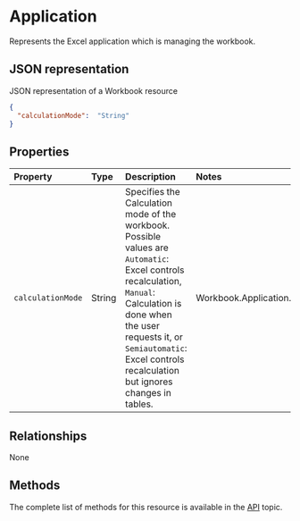 # Application

Represents the Excel application which is managing the workbook. 

## JSON representation 

JSON representation of a Workbook resource

<!-- { "blockType": "resource", "@odata.type": "Application"]
	 } 
-->
```json
{
  "calculationMode":  "String"
}
```

## Properties

| Property         | Type    |Description|Notes |
|:-----------------|:--------|:----------|:-----|
| `calculationMode`        | String      | Specifies the Calculation mode of the workbook. Possible values are `Automatic`: Excel controls recalculation, `Manual`: Calculation is done when the user requests it, or `Semiautomatic`: Excel controls recalculation but ignores changes in tables.         |Workbook.Application.Calculation|


## Relationships
None

## Methods

The complete list of methods for this resource is available in
the [API](../README.md) topic.